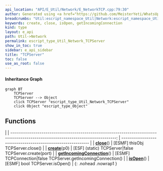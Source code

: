 ```yaml
---
api_location: "API/E_Util/Network/E_NetworkTCP.cpp:79:30"
author: Generated using <a href="https://github.com/MeisterYeti/WhatsUpDoc">WhatsUpDoc</a>
breadcrumbs: "Util:escript_namespace_Util|Network:escript_namespace_Util_Network"
keywords: create, close, isOpen, getIncomingConnection
kind: type
layout: e_api
path: Util->Network
permalink: escript_type_Util_Network_TCPServer
show_in_toc: true
sidebar: e_api_sidebar
title: "TCPServer"
toc: false
use_as_root: false
---
```


#### Inheritance Graph

```mermaid
graph BT
	TCPServer
	TCPServer --> Object
	click TCPServer "escript_type_Util_Network_TCPServer"
	click Object "escript_type_Object"
```

## Functions

|
| ------------------------------------------------------------------------------------------------------------------------------------: | ------------------------------------------------------------- | 
| **[close](classUtil_1_1Network_1_1TCPServer#classUtil_1_1Network_1_1TCPServer_1a5d79f1cb8378e2070a207d49c40446ea)**()                 | [ESMF] thisObj TCPServer.close()                              | 
| **[create](classUtil_1_1Network_1_1TCPServer#classUtil_1_1Network_1_1TCPServer_1aef3e9da0d6424884d4a3efa7584eb6cf)**(p0)              | [ESF] (static) TCPServer\|false TCPServer.create(port)        | 
| **[getIncomingConnection](classUtil_1_1Network_1_1TCPServer#classUtil_1_1Network_1_1TCPServer_1a3af93610f8eb52d83e2626a28bd8bbb5)**() | [ESMF] TCPConnection\|false TCPServer.getIncomingConnection() | 
| **[isOpen](classUtil_1_1Network_1_1TCPServer#classUtil_1_1Network_1_1TCPServer_1a6acf67050a083a571a1b8555aef24674)**()                | [ESMF] bool TCPServer.isOpen()                                | 
{: .nohead .nowrap1 }

